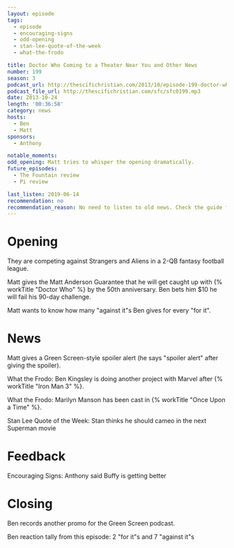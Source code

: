```yaml
---
layout: episode
tags:
  - episode
  - encouraging-signs
  - odd-opening
  - stan-lee-quote-of-the-week
  - what-the-frodo

title: Doctor Who Coming to a Theater Near You and Other News
number: 199
season: 3
podcast_url: http://thescifichristian.com/2013/10/episode-199-doctor-who-coming-to-a-theater-near-you-and-other-news/
podcast_file_url: http://thescifichristian.com/sfc/sfc0199.mp3
date: 2013-10-24
length: '00:36:58'
category: news
hosts:
  - Ben
  - Matt
sponsors:
  - Anthony

notable_moments:
odd_opening: Matt tries to whisper the opening dramatically.
future_episodes:
  - The Fountain review
  - Pi review

last_listen: 2019-06-14
recommendation: no
recommendation_reason: No need to listen to old news. Check the guide for what's interesting in hindsight.
---
```

# Opening
They are competing against Strangers and Aliens in a 2-QB fantasy football league.

Matt gives the Matt Anderson Guarantee that he will get caught up with {% workTitle "Doctor Who" %} by the 50th anniversary. Ben bets him $10 he will fail his 90-day challenge.

Matt wants to know how many "against it"s Ben gives for every "for it".



# News

Matt gives a Green Screen-style spoiler alert (he says "spoiler alert" after giving the spoiler).

What the Frodo: Ben Kingsley is doing another project with Marvel after {% workTitle "Iron Man 3" %}.

What the Frodo: Marilyn Manson has been cast in {% workTitle "Once Upon a Time" %}.

Stan Lee Quote of the Week: Stan thinks he should cameo in the next Superman movie



# Feedback 

Encouraging Signs: Anthony said Buffy is getting better



# Closing
Ben records another promo for the Green Screen podcast. 

Ben reaction tally from this episode: 2 "for it"s and 7 "against it"s